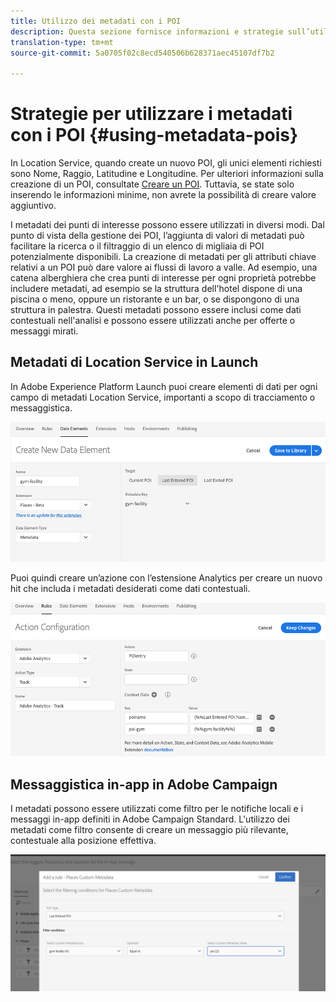 ```yaml
---
title: Utilizzo dei metadati con i POI
description: Questa sezione fornisce informazioni e strategie sull’utilizzo dei metadati con i POI.
translation-type: tm+mt
source-git-commit: 5a0705f02c8ecd540506b628371aec45107df7b2

---
```



# Strategie per utilizzare i metadati con i POI {#using-metadata-pois}

In Location Service, quando create un nuovo POI, gli unici elementi richiesti sono Nome, Raggio, Latitudine e Longitudine. Per ulteriori informazioni sulla creazione di un POI, consultate [Creare un POI](/help/poi-mgmt-ui/create-a-poi-ui.md). Tuttavia, se state solo inserendo le informazioni minime, non avrete la possibilità di creare valore aggiuntivo.

I metadati dei punti di interesse possono essere utilizzati in diversi modi. Dal punto di vista della gestione dei POI, l’aggiunta di valori di metadati può facilitare la ricerca o il filtraggio di un elenco di migliaia di POI potenzialmente disponibili. La creazione di metadati per gli attributi chiave relativi a un POI può dare valore ai flussi di lavoro a valle. Ad esempio, una catena alberghiera che crea punti di interesse per ogni proprietà potrebbe includere metadati, ad esempio se la struttura dell'hotel dispone di una piscina o meno, oppure un ristorante e un bar, o se dispongono di una struttura in palestra. Questi metadati possono essere inclusi come dati contestuali nell'analisi e possono essere utilizzati anche per offerte o messaggi mirati.

## Metadati di Location Service in Launch

In Adobe Experience Platform Launch puoi creare elementi di dati per ogni campo di metadati Location Service, importanti a scopo di tracciamento o messaggistica.

![elemento dati per la struttura della palestra](/help/assets/gymfacility.png)

Puoi quindi creare un’azione con l’estensione Analytics per creare un nuovo hit che includa i metadati desiderati come dati contestuali.

![azione per la palestra](/help/assets/Analytics-gym.png)

## Messaggistica in-app in Adobe Campaign

I metadati possono essere utilizzati come filtro per le notifiche locali e i messaggi in-app definiti in Adobe Campaign Standard. L'utilizzo dei metadati come filtro consente di creare un messaggio più rilevante, contestuale alla posizione effettiva.

![filtro delle notifiche locali e dei messaggi in-app in ACS](/help/assets/ACS_gym_metadata.png)